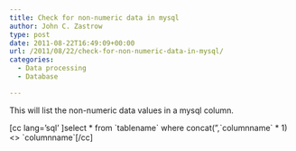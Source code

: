 ```yaml
---
title: Check for non-numeric data in mysql
author: John C. Zastrow
type: post
date: 2011-08-22T16:49:09+00:00
url: /2011/08/22/check-for-non-numeric-data-in-mysql/
categories:
  - Data processing
  - Database

---
```

This will list the non-numeric data values in a mysql column.

[cc lang=&#8217;sql&#8217; ]select \* from \`tablename\` where concat(&#8221;,\`columnname\` \* 1) <> \`columnname\`[/cc]

<div class="zemanta-pixie">
  <img class="zemanta-pixie-img" src="http://img.zemanta.com/pixy.gif?x-id=dda9f3a7-b810-8363-8180-8096b9010999" alt="" />
</div>